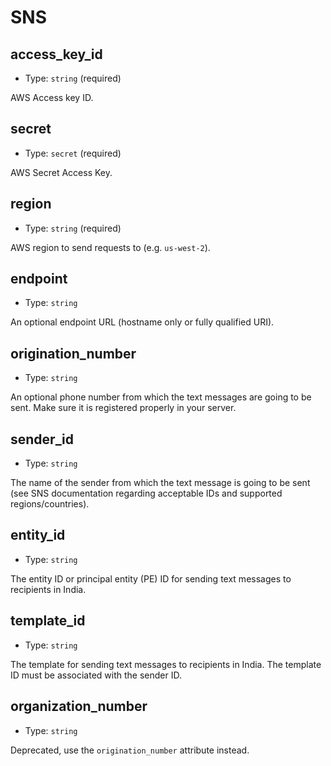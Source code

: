 
SNS
====



access_key_id
-------------

- Type: `string` (required)

AWS Access key ID.



secret
------

- Type: `secret` (required)

AWS Secret Access Key.



region
------

- Type: `string` (required)

AWS region to send requests to (e.g. `us-west-2`).



endpoint
--------

- Type: `string` 

An optional endpoint URL (hostname only or fully qualified URI).



origination_number
------------------

- Type: `string` 

An optional phone number from which the text messages are going to be sent. Make sure it
is registered properly in your server.



sender_id
---------

- Type: `string` 

The name of the sender from which the text message is going to be sent (see SNS documentation
regarding acceptable IDs and supported regions/countries).



entity_id
---------

- Type: `string` 

The entity ID or principal entity (PE) ID for sending text messages to recipients in India.



template_id
-----------

- Type: `string` 

The template for sending text messages to recipients in India. The template ID must be
associated with the sender ID.



organization_number
-------------------

- Type: `string` 

Deprecated, use the `origination_number` attribute instead.
